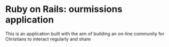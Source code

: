 # Ruby on Rails: ourmissions application

This is an application built with the aim of building an on-line community for Christians to interact regularly and share
